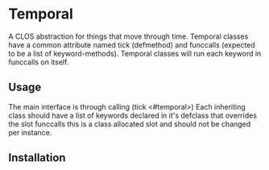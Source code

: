 # Temporal

A CLOS abstraction for things that move through time. Temporal classes have a common attribute named tick (defmethod) and funccalls (expected to be a list of keyword-methods). Temporal classes will run each keyword in funccalls on itself.

## Usage

The main interface is through calling (tick <#temporal>) Each inheriting class should have a list of keywords declared in it's defclass that overrides the slot funccalls this is a class allocated slot and should not be changed per instance.

## Installation
